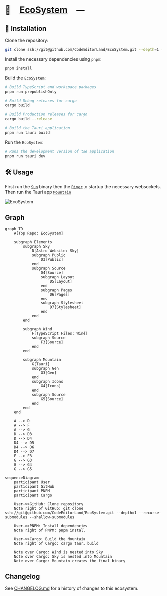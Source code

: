 # 🌿 [EcoSystem] —

## 🚀 Installation

Clone the repository:

```sh
git clone ssh://git@github.com/CodeEditorLand/EcoSystem.git --depth=1 --recurse-submodules --shallow-submodules
```

Install the necessary dependencies using `pnpm`:

```sh
pnpm install
```

Build the `EcoSystem`:

```sh
# Build TypeScript and workspace packages
pnpm run prepublishOnly

# Build Debug releases for cargo
cargo build

# Build Production releases for cargo
cargo build --release

# Build the Tauri application
pnpm run tauri build
```

Run the `EcoSystem`:

```sh
# Runs the development version of the application
pnpm run tauri dev
```

## 🛠️ Usage

First run the [`Sun`](./Target/release/Sun.exe) binary then the
[`River`](./Target/release/River.exe) to startup the necessary websockets. Then
run the Tauri app [`Mountain`](./Target/release/Mountain.exe)

![EcoSystem](https://nikolahristov.tech/Image/GitHub/CodeEditorLand/EcoSystem/EcoSystem.svg?9.07.2024)

## Graph

```mermaid
graph TD
    A[Top Repo: EcoSystem]

    subgraph Elements
        subgraph Sky
            D[Astro Website: Sky]
            subgraph Public
                D3[Public]
            end
            subgraph Source
                D4[Source]
                subgraph Layout
                    D5[Layout]
                end
                subgraph Pages
                    D6[Pages]
                end
                subgraph Stylesheet
                    D7[Stylesheet]
                end
            end
        end

        subgraph Wind
            F[TypeScript Files: Wind]
            subgraph Source
                F3[Source]
            end
        end

        subgraph Mountain
            G[Tauri]
            subgraph Gen
                G3[Gen]
            end
            subgraph Icons
                G4[Icons]
            end
            subgraph Source
                G5[Source]
            end
        end
    end

    A --> D
    A --> F
    A --> G
    D --> D3
    D --> D4
    D4 --> D5
    D4 --> D6
    D4 --> D7
    F --> F3
    G --> G3
    G --> G4
    G --> G5
```

```mermaid
sequenceDiagram
    participant User
    participant GitHub
    participant PNPM
    participant Cargo

    User->>GitHub: Clone repository
    Note right of GitHub: git clone ssh://git@github.com/CodeEditorLand/EcoSystem.git --depth=1 --recurse-submodules --shallow-submodules

    User->>PNPM: Install dependencies
    Note right of PNPM: pnpm install

    User->>Cargo: Build the Mountain
    Note right of Cargo: cargo tauri build

    Note over Cargo: Wind is nested into Sky
    Note over Cargo: Sky is nested into Mountain
    Note over Cargo: Mountain creates the final binary
```

[EcoSystem]: https://github.com/CodeEditorLand/EcoSystem

## Changelog

See [CHANGELOG.md](CHANGELOG.md) for a history of changes to this ecosystem.
